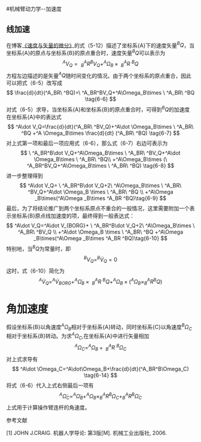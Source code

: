 #机械臂动力学--加速度

## 线加速

在博客[《速度与矢量的微分》](https://blog.csdn.net/libing403/article/details/82534992)的式（5-12）描述了坐标系{A}下的速度矢量$^B	Q$，当坐标系{A}的原点与坐标系{B}的原点重合时，速度矢量$^BQ$可以表示为
$$
^AV_Q=\ ^A_BR^BV_Q+^A\Omega_B\times \ ^A_BR\ ^BQ \tag{6-5}
$$
方程左边描述的是矢量$^AQ$随时间变化的情况。由于两个坐标系的原点重合，因此可以把式（6-5）改写成
$$
\frac{d}{dt}(^A_BR\ ^BQ)=\ ^A_BR^BV_Q+^A\Omega_B\times \ ^A_BR\ ^BQ \tag{6-6}
$$
对式（6-5）求导，当坐标系{A}和坐标系{B}的原点重合时，可得到$^B	Q$的加速度在坐标系{A}中的表达式
$$
^A\dot V_Q=\frac{d}{dt}(^A_BR\ ^BV_Q)+^A\dot \Omega_B\times  \ ^A_BR\ ^BQ +^A \Omega_B\times  \frac{d}{dt} (^A_BR\ ^BQ) \tag{6-7}
$$
对上式第一项和最后一项应用式（6-6），那么式（6-7）右边可表示为
$$
\ ^A_BR^B\dot V_Q+^A\Omega_B\times \ ^A_BR\ ^BV_Q+^A\dot \Omega_B\times  \ ^A_BR\ ^BQ\\ +^A\Omega_B\times (\ ^A_BR^BV_Q+^A\Omega_B\times \ ^A_BR\ ^BQ) \tag{6-8}
$$
进一步整理得到
$$
^A\dot V_Q= \ ^A_BR^B\dot V_Q+2\ ^A\Omega_B\times \ ^A_BR\ ^BV_Q+^A\dot \Omega_B \times \ ^A_BR\ ^BQ \\ +^A\Omega _B\times(^A\Omega _B\times ^A_BR ^BQ)\tag{6-9}
$$
最后，为了将结论推广到两个坐标系原点不重合的一般情况，这里需要附加一个表示坐标系{B}原点线加速度的项，最终得到一般表达式：
$$
^A\dot V_Q=^A\dot V_{BORG}+ \ ^A_BR^B\dot V_Q+2\ ^A\Omega_B\times \ ^A_BR\ ^BV_Q \\ +^A\dot \Omega_B \times \ ^A_BR\ ^BQ  +^A\Omega _B\times(^A\Omega _B\times ^A_BR ^BQ)\tag{6-10}
$$
特别地，当$^BQ$为常量时，即
$$
^BV_Q=^B\dot V_Q=0 \tag{6-11}
$$
这时，式（6-10）简化为
$$
^A\dot V_Q=^A\dot V_{BORG}+^A\dot \Omega_B \times \ ^A_BR\ ^BQ  +^A\Omega _B\times(^A\Omega _B\times ^A_BR ^BQ)\tag{6-12}
$$

# 角加速度

假设坐标系{B}以角速度$^A\Omega_B$相对于坐标系{A}转动，同时坐标系{C}以角速度$^B\Omega_C$相对于坐标系{B}转动。为求$^A\Omega_C$,在坐标系{A}中进行矢量相加
$$
^A\Omega_C=^A\Omega_B+\ ^A_BR\ ^B\Omega_C \tag{6-13}
$$
对上式求导有
$$
^A\dot \Omega_C=^A\dot\Omega_B+\frac{d}{dt}(^A_BR^B\Omega_C) \tag{6-14}
$$
将式（6-6）代入上式右侧最后一项有
$$
^A\dot \Omega_C=^A\dot\Omega_B+^A\Omega_B\times^A_BR^B\Omega_C+^A_BR^B\dot \Omega_C \tag{6-15}
$$
上式用于计算操作臂连杆的角速度。



参考文献

[1] JOHN J.CRAIG. 机器人学导论: 第3版[M]. 机械工业出版社, 2006.







